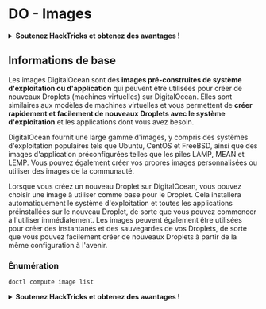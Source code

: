 # DO - Images

<details>

<summary><strong>Soutenez HackTricks et obtenez des avantages !</strong></summary>

* Si vous souhaitez voir votre **entreprise annoncée dans HackTricks** ou si vous souhaitez accéder à la **dernière version de PEASS ou télécharger HackTricks en PDF**, consultez les [**PLANS D'ABONNEMENT**](https://github.com/sponsors/carlospolop) !
* Obtenez le [**swag officiel PEASS & HackTricks**](https://peass.creator-spring.com)
* Découvrez [**The PEASS Family**](https://opensea.io/collection/the-peass-family), notre collection d'[**NFTs**](https://opensea.io/collection/the-peass-family) exclusifs
* **Rejoignez** 💬 [**le groupe Discord**](https://discord.gg/hRep4RUj7f) ou le [**groupe Telegram**](https://t.me/peass) ou **suivez** moi sur **Twitter** 🐦 [**@carlospolopm**](https://twitter.com/carlospolopm).
* **Partagez vos astuces de piratage en soumettant des PR aux** [**HackTricks**](https://github.com/carlospolop/hacktricks) et [**HackTricks Cloud**](https://github.com/carlospolop/hacktricks-cloud) **dépôts Github.**

</details>

## Informations de base

Les images DigitalOcean sont des **images pré-construites de système d'exploitation ou d'application** qui peuvent être utilisées pour créer de nouveaux Droplets (machines virtuelles) sur DigitalOcean. Elles sont similaires aux modèles de machines virtuelles et vous permettent de **créer rapidement et facilement de nouveaux Droplets avec le système d'exploitation** et les applications dont vous avez besoin.

DigitalOcean fournit une large gamme d'images, y compris des systèmes d'exploitation populaires tels que Ubuntu, CentOS et FreeBSD, ainsi que des images d'application préconfigurées telles que les piles LAMP, MEAN et LEMP. Vous pouvez également créer vos propres images personnalisées ou utiliser des images de la communauté.

Lorsque vous créez un nouveau Droplet sur DigitalOcean, vous pouvez choisir une image à utiliser comme base pour le Droplet. Cela installera automatiquement le système d'exploitation et toutes les applications préinstallées sur le nouveau Droplet, de sorte que vous pouvez commencer à l'utiliser immédiatement. Les images peuvent également être utilisées pour créer des instantanés et des sauvegardes de vos Droplets, de sorte que vous pouvez facilement créer de nouveaux Droplets à partir de la même configuration à l'avenir.

### Énumération

```
doctl compute image list
```

<details>

<summary><strong>Soutenez HackTricks et obtenez des avantages !</strong></summary>

* Si vous souhaitez voir votre **entreprise annoncée dans HackTricks** ou si vous souhaitez accéder à la **dernière version de PEASS ou télécharger HackTricks en PDF**, consultez les [**PLANS D'ABONNEMENT**](https://github.com/sponsors/carlospolop) !
* Obtenez le [**swag officiel PEASS & HackTricks**](https://peass.creator-spring.com)
* Découvrez [**The PEASS Family**](https://opensea.io/collection/the-peass-family), notre collection d'[**NFTs**](https://opensea.io/collection/the-peass-family) exclusifs
* **Rejoignez** 💬 [**le groupe Discord**](https://discord.gg/hRep4RUj7f) ou le [**groupe Telegram**](https://t.me/peass) ou **suivez** moi sur **Twitter** 🐦 [**@carlospolopm**](https://twitter.com/carlospolopm).
* **Partagez vos astuces de piratage en soumettant des PR aux** [**HackTricks**](https://github.com/carlospolop/hacktricks) et [**HackTricks Cloud**](https://github.com/carlospolop/hacktricks-cloud) **dépôts Github.**

</details>